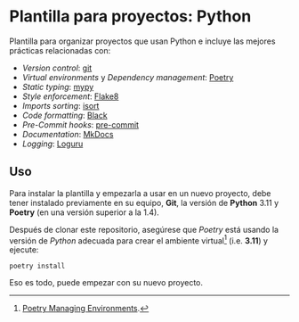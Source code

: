 # Plantilla para proyectos: Python

Plantilla para organizar proyectos que usan Python e incluye las mejores prácticas relacionadas con:

- _Version control_: [git](https://git-scm.com/)
- _Virtual environments_ y _Dependency management_: [Poetry](https://python-poetry.org/)
- _Static typing_: [mypy](https://mypy-lang.org/)
- _Style enforcement_: [Flake8](https://flake8.pycqa.org/en/latest/)
- _Imports sorting_: [isort](https://pycqa.github.io/isort/)
- _Code formatting_: [Black](https://github.com/psf/black)
- _Pre-Commit hooks_: [pre-commit](https://pre-commit.com/)
- _Documentation_: [MkDocs](https://www.mkdocs.org/)
- _Logging_: [Loguru](https://github.com/Delgan/loguru)

## Uso

Para instalar la plantilla y empezarla a usar en un nuevo proyecto, debe tener instalado previamente en su equipo, **Git**, la versión de **Python** 3.11 y **Poetry** (en una versión superior a la 1.4).

Después de clonar este repositorio, asegúrese que _Poetry_ está usando la versión de _Python_ adecuada para crear el ambiente virtual[^1] (i.e. **3.11**) y ejecute:

```shell
poetry install
```

Eso es todo, puede empezar con su nuevo proyecto.

[^1]: [Poetry Managing Environments](https://python-poetry.org/docs/managing-environments/).
